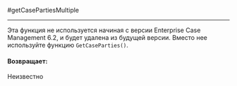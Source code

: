 #getCasePartiesMultiple

---

Эта функция не используется начиная с версии Enterprise Case Management 6.2, и будет удалена из будущей версии.
Вместо нее используйте функцию `GetCaseParties()`.

#### Возвращает:

Неизвестно

